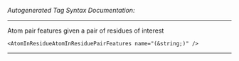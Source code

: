 _Autogenerated Tag Syntax Documentation:_

---
Atom pair features given a pair of residues of interest

```
<AtomInResidueAtomInResiduePairFeatures name="(&string;)" />
```



---
